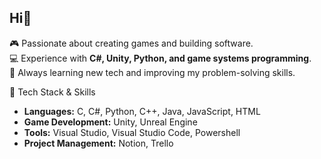 ## Hi👋

🎮 Passionate about creating games and building software.  
💻 Experience with **C#, Unity, Python, and game systems programming**.  
🚀 Always learning new tech and improving my problem-solving skills.

🔧 Tech Stack & Skills
- **Languages:** C, C#, Python, C++, Java, JavaScript, HTML
- **Game Development:** Unity, Unreal Engine 
- **Tools:** Visual Studio, Visual Studio Code, Powershell
- **Project Management:** Notion, Trello

<!--
**hsy0090/hsy0090** is a ✨ _special_ ✨ repository because its `README.md` (this file) appears on your GitHub profile.

Here are some ideas to get you started:

- 🔭 I’m currently working on ...
- 🌱 I’m currently learning ...
- 👯 I’m looking to collaborate on ...
- 🤔 I’m looking for help with ...
- 💬 Ask me about ...
- 📫 How to reach me: ...
- 😄 Pronouns: ...
- ⚡ Fun fact: ...
-->
